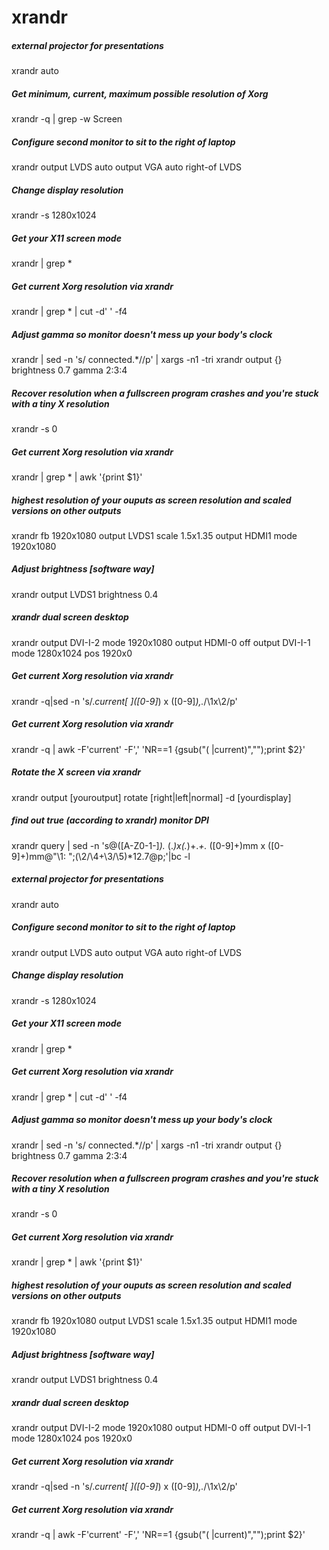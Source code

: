 # xrandr

##### external projector for presentations

   xrandr  auto

##### Get minimum, current, maximum possible resolution of Xorg

   xrandr  -q | grep -w Screen

##### Configure second monitor to sit to the right of laptop

   xrandr  output LVDS auto output VGA auto right-of LVDS

##### Change display resolution

   xrandr  -s 1280x1024

##### Get your X11 screen mode

   xrandr   | grep \*

##### Get current Xorg resolution via xrandr

   xrandr   | grep \* | cut -d' ' -f4

##### Adjust gamma so monitor doesn't mess up your body's clock

   xrandr  | sed -n 's/ connected.*//p' | xargs -n1 -tri xrandr output {} brightness 0.7 gamma 2:3:4

##### Recover resolution when a fullscreen program crashes and you're stuck with a tiny X resolution

   xrandr  -s 0

##### Get current Xorg resolution via xrandr

   xrandr  | grep \* | awk '{print $1}'

##### highest resolution of your ouputs as screen resolution and scaled versions on other outputs

   xrandr  fb 1920x1080 output LVDS1 scale 1.5x1.35 output HDMI1 mode 1920x1080

##### Adjust brightness [software way]

   xrandr  output LVDS1 brightness 0.4

##### xrandr dual screen desktop

   xrandr  output DVI-I-2 mode 1920x1080 output HDMI-0 off output DVI-I-1 mode 1280x1024 pos 1920x0

##### Get current Xorg resolution via xrandr

   xrandr  -q|sed -n 's/.*current[ ]\([0-9]*\) x \([0-9]*\),.*/\1x\2/p'

##### Get current Xorg resolution via xrandr

   xrandr  -q | awk -F'current' -F',' 'NR==1 {gsub("( |current)","");print $2}'

##### Rotate the X screen via xrandr

   xrandr   output [youroutput] rotate [right|left|normal] -d [yourdisplay]

##### find out true (according to xrandr) monitor DPI

   xrandr  query | sed -n 's@\([A-Z0-1-]*\).* \(.*\)x\(.*\)+.*+.* \([0-9]\+\)mm x \([0-9]\+\)mm@"\1: ";(\2/\4+\3/\5)*12.7@p;'|bc -l

##### external projector for presentations

   xrandr  auto

##### Configure second monitor to sit to the right of laptop

   xrandr  output LVDS auto output VGA auto right-of LVDS

##### Change display resolution

   xrandr  -s 1280x1024

##### Get your X11 screen mode

   xrandr   | grep \*

##### Get current Xorg resolution via xrandr

   xrandr   | grep \* | cut -d' ' -f4

##### Adjust gamma so monitor doesn't mess up your body's clock

   xrandr  | sed -n 's/ connected.*//p' | xargs -n1 -tri xrandr output {} brightness 0.7 gamma 2:3:4

##### Recover resolution when a fullscreen program crashes and you're stuck with a tiny X resolution

   xrandr  -s 0

##### Get current Xorg resolution via xrandr

   xrandr  | grep \* | awk '{print $1}'

##### highest resolution of your ouputs as screen resolution and scaled versions on other outputs

   xrandr  fb 1920x1080 output LVDS1 scale 1.5x1.35 output HDMI1 mode 1920x1080

##### Adjust brightness [software way]

   xrandr  output LVDS1 brightness 0.4

##### xrandr dual screen desktop

   xrandr  output DVI-I-2 mode 1920x1080 output HDMI-0 off output DVI-I-1 mode 1280x1024 pos 1920x0

##### Get current Xorg resolution via xrandr

   xrandr  -q|sed -n 's/.*current[ ]\([0-9]*\) x \([0-9]*\),.*/\1x\2/p'

##### Get current Xorg resolution via xrandr

   xrandr  -q | awk -F'current' -F',' 'NR==1 {gsub("( |current)","");print $2}'
